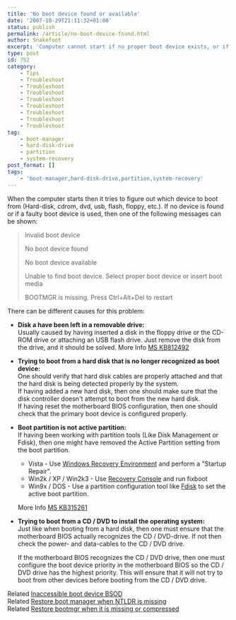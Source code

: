 ```yaml
---
title: 'No boot device found or available'
date: '2007-10-29T21:11:32+01:00'
status: publish
permalink: /article/no-boot-device-found.html
author: Snakefoot
excerpt: 'Computer cannot start if no proper boot device exists, or if the active boot device fails.'
type: post
id: 752
category:
    - Tips
    - Troubleshoot
    - Troubleshoot
    - Troubleshoot
    - Troubleshoot
    - Troubleshoot
    - Troubleshoot
    - Troubleshoot
    - Troubleshoot
tag:
    - boot-manager
    - hard-disk-drive
    - partition
    - system-recovery
post_format: []
tags:
    - 'boot-manager,hard-disk-drive,partition,system-recovery'
---
```

When the computer starts then it tries to figure out which device to boot from (Hard-disk, cdrom, dvd, usb, flash, floppy, etc.). If no device is found or if a faulty boot device is used, then one of the following messages can be shown:

> Invalid boot device  
>   
>  No boot device found  
>   
>  No boot device available  
>   
>  Unable to find boot device. Select proper boot device or insert boot media  
>   
>  BOOTMGR is missing. Press Ctrl+Alt+Del to restart

 There can be different causes for this problem:
- **Disk a have been left in a removable drive:**  
   Usually caused by having inserted a disk in the floppy drive or the CD-ROM drive or attaching an USB flash drive. Just remove the disk from the drive, and it should be solved. More Info [MS KB812492](http://support.microsoft.com/kb/812492 "Error message when you start your computer with a non-system disk [Q812492]")
- **Trying to boot from a hard disk that is no longer recognized as boot device:**  
   One should verify that hard disk cables are properly attached and that the hard disk is being detected properly by the system.  
   If having added a new hard disk, then one should make sure that the disk controller doesn't attempt to boot from the new hard disk.  
   If having reset the motherboard BIOS configuration, then one should check that the primary boot device is configured properly.
- **Boot partition is not active partition:**  
   If having been working with partition tools (Like Disk Management or Fdisk), then one might have removed the Active Partition setting from the boot partition. 
  - Vista - Use [Windows Recovery Environment](/article/winnt-recovery-environment.html) and perform a "Startup Repair".
  - Win2k / XP / Win2k3 - Use [Recovery Console](/article/winnt-recovery-console.html) and run fixboot
  - Win9x / DOS - Use a partition configuration tool like [Fdisk](/article/fdisk.html) to set the active boot partition.
   
   More Info [MS KB315261](http://support.microsoft.com/kb/315261 "The computer does not start after you change the active partition by using the Disk Management tool [Q315261]")
- **Trying to boot from a CD / DVD to install the operating system:**  
   Just like when booting from a hard disk, then one must ensure that the motherboard BIOS actually recognizes the CD / DVD-drive. If not then check the power- and data-cables to the CD / DVD drive.  
    
   If the motherboard BIOS recognizes the CD / DVD drive, then one must configure the boot device priority in the motherboard BIOS so the CD / DVD drive has the highest priority. This will ensure that it will not try to boot from other devices before booting from the CD / DVD drive.
 
 Related [Inaccessible boot device BSOD](/article/winnt-inaccessible-boot-device.html)  
 Related [Restore boot manager when NTLDR is missing](/article/winnt-restore-ntldr.html)  
 Related [Restore bootmgr when it is missing or compressed](/article/winnt-bootmgr-missing.html)  